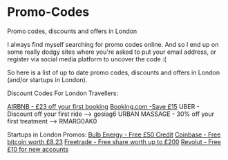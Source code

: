 # Promo-Codes

Promo codes, discounts and offers in London

I always find myself searching for promo codes online. And so I end up on some really dodgy sites where you're asked to put your email address, or register via social media platform to uncover the code :(  

So here is a list of up to date promo codes, discounts and offers in London (and/or startups in London).

Discount Codes For London Travellers: 

[AIRBNB - £23 off your first booking](https://www.airbnb.co.uk/c/ggantner?currency=GBP)
[Booking.com	-Save £15](https://www.booking.com/s/34_6/ma0gor02)
UBER - Discount off your first ride	--> gosiag6
URBAN MASSAGE - 30% off your first treatment --> RMARG0AK0

Startups in London Promos:
[Bulb Energy -	Free £50 Credit](https://www.bulb.me/malgorzatag7351)
[Coinbase - Free bitcoin worth £8.23](https://www.coinbase.com/join/gantne_2?src=ios-link)
[Freetrade -	Free share worth up to £200](https://freetrade.io/freeshare/?code=984X6US2FM&sender=PDX7Em2X)
[Revolut - Free £10 for new accounts](https://revolut.com/referral/malgorvv!G10D21)
